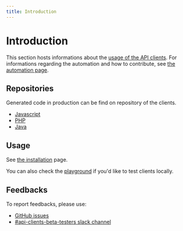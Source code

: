 ```yaml
---
title: Introduction
---
```


# Introduction

This section hosts informations about the [usage of the API clients](https://github.com/algolia/api-clients-automation). For informations regarding the automation and how to contribute, see [the automation page](/docs/contributing/introduction).

## Repositories

Generated code in production can be find on repository of the clients.

- [Javascript](https://github.com/algolia/algoliasearch-client-javascript/tree/next/)
- [PHP](https://github.com/algolia/algoliasearch-client-php/tree/next/)
- [Java](https://github.com/algolia/algoliasearch-client-java-2/tree/next/)

## Usage

See [the installation](/docs/clients/installation) page.

You can also check the [playground](/docs/contributing/testing/playground) if you'd like to test clients locally.

## Feedbacks

To report feedbacks, please use:

- [GitHub issues](https://github.com/algolia/api-clients-automation/issues)
- [#api-clients-beta-testers slack channel](https://algolia.slack.com/archives/C0341QDM3EG)

